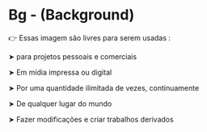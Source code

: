 # Bg - (Background)

👉 Essas imagem são livres para serem usadas :

➤ para projetos pessoais e comerciais

➤ Em mídia impressa ou digital

➤ Por uma quantidade ilimitada de vezes, continuamente

➤ De qualquer lugar do mundo

➤ Fazer modificações e criar trabalhos derivados
